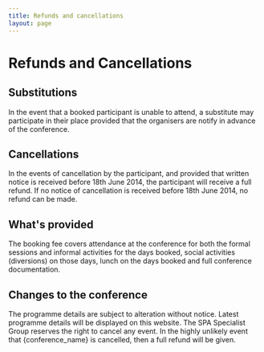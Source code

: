 ```yaml
---
title: Refunds and cancellations
layout: page
---
```

<h1>Refunds and Cancellations</h1>
<h2>Substitutions</h2>
<p>In the event that a booked participant is unable to attend, a substitute may participate in their place provided that the organisers are notify in advance of the conference.</p>

<h2>Cancellations</h2>
<p>In the events of cancellation by the participant, and provided that written notice is received before 18th June 2014, the participant will receive a full refund. If no notice of cancellation is received before 18th June 2014, no refund can be made.</p>

<h2>What's provided</h2>
<p>The booking fee covers attendance at the conference for both the formal sessions and informal activities for the days booked, social activities (diversions) on those days, lunch on the days booked and full conference documentation.</p>

<h2>Changes to the conference</h2>
<p>The programme details are subject to alteration without notice. Latest programme details will be displayed on this website. The SPA Specialist Group reserves the right to cancel any event. In the highly unlikely event that {conference_name} is cancelled, then a full refund will be given.</p>
